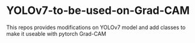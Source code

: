 # YOLOv7-to-be-used-on-Grad-CAM
This repos provides modifications on YOLOv7 model and add classes to make it useable with pytorch Grad-CAM
